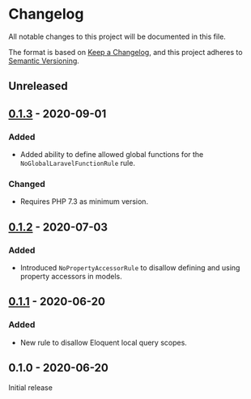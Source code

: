 # Changelog

All notable changes to this project will be documented in this file.

The format is based on [Keep a Changelog](https://keepachangelog.com/en/1.0.0/), and this project adheres to [Semantic Versioning](https://semver.org/spec/v2.0.0.html).

## Unreleased

## [0.1.3] - 2020-09-01

### Added
- Added ability to define allowed global functions for the `NoGlobalLaravelFunctionRule` rule.

### Changed
- Requires PHP 7.3 as minimum version.

## [0.1.2] - 2020-07-03

### Added
- Introduced `NoPropertyAccessorRule` to disallow defining and using property accessors in models.

## [0.1.1] - 2020-06-20

### Added
- New rule to disallow Eloquent local query scopes.

## 0.1.0 - 2020-06-20

Initial release

[Unreleased]: https://github.com/canvural/larastan-strict-rules/compare/v0.1.3...HEAD
[0.1.3]: https://github.com/canvural/larastan-strict-rules/compare/v0.1.2...v0.1.3
[0.1.2]: https://github.com/canvural/larastan-strict-rules/compare/v0.1.1...v0.1.2
[0.1.1]: https://github.com/canvural/larastan-strict-rules/compare/v0.1.0...HEAD
